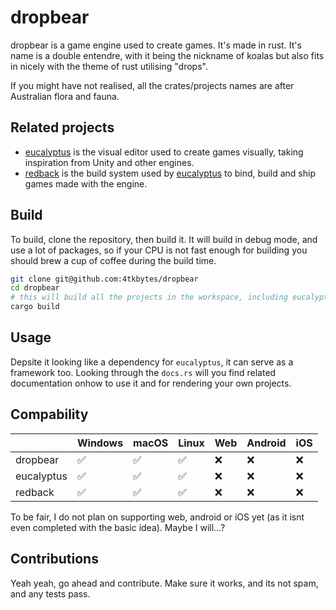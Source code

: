 # dropbear

dropbear is a game engine used to create games. It's made in rust. It's name is a double entendre, with it being the nickname of koalas but also fits in nicely with the theme of rust utilising "drops".

If you might have not realised, all the crates/projects names are after Australian flora and fauna.

## Related projects

 - [eucalyptus](https://github.com/4tkbytes/dropbear/tree/main/eucalyptus) is the visual editor used to create games visually, taking inspiration from Unity and other engines.
 - [redback](https://github.com/4tkbytes/dropbear/tree/main/redback) is the build system used by [eucalyptus](https://github.com/4tkbytes/dropbear/tree/main/eucalyptus) to bind, build and ship games made with the engine.

 ## Build

 To build, clone the repository, then build it. It will build in debug mode, and use a lot of packages, so if your CPU is not fast enough for building you should brew a cup of coffee during the build time.
 ```bash
 git clone git@github.com:4tkbytes/dropbear
 cd dropbear
 # this will build all the projects in the workspace, including eucalyptus and redback.
 cargo build
 ```

## Usage

Depsite it looking like a dependency for `eucalyptus`, it can serve as a framework too. Looking through the `docs.rs` will you find related documentation onhow to use it and for rendering your own projects.

## Compability

|            | Windows | macOS | Linux | Web | Android | iOS |
|------------|---------|-------|-------|-----|---------|-----|
| dropbear   |    ✅    |   ✅   |   ✅   |  ❌  |    ❌    |  ❌  |
| eucalyptus |    ✅    |   ✅   |   ✅   |  ❌  |    ❌    |  ❌  |
| redback    |    ✅    |   ✅   |   ✅   |  ❌  |    ❌    |  ❌  |

To be fair, I do not plan on supporting web, android or iOS yet (as it isnt even completed with the basic idea). Maybe I will...?

## Contributions

Yeah yeah, go ahead and contribute. Make sure it works, and its not spam, and any tests pass.
